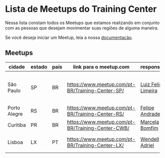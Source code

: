 # Lista de Meetups do Training Center

Nessa lista constam todos os Meetups que estamos realizando em conjunto com as pessoas que desejam movimentar suas regiões de alguma maneira.

Se você deseja iniciar um Meetup, leia a nossa [documentação](README.md#como-posso-iniciar-um-meetup).

## Meetups

| cidade | estado | país | link para o meetup.com | responsável | coordenação |
|---|---|---|---|---|---|
| São Paulo | SP  | BR | https://www.meetup.com/pt-BR/Training-Center-SP/  | [Luiz Felipe Limeira](https://twitter.com/lflimeira02 ) | [Fernanda Bernardo](https://twitter.com/Feh_Bernardo), [William Oliveira](https://twitter.com/w_oliveiras), [Lucas Santos](https://twitter.com/_StaticVoid) |
| Porto Alegre | RS | BR | https://www.meetup.com/pt-BR/Training-Center-RS/ | [Felipe Andrade](https://twitter.com/felipeSGAndrade) | [Aline Bastos](https://twitter.com/AlineBastos), [Adeonir Kohl](https://twitter.com/adeonir) |
| Curitiba | PR | BR | https://www.meetup.com/pt-BR/Training-Center-CWB/ | [Marcela Bomfim](https://twitter.com/cecelabomfim) | [Mariana Brito](https://twitter.com/briitomari) |
| Lisboa | LX | PT | https://www.meetup.com/pt-BR/Training-Center-LX/ | [Wendell Adriel](https://wendelladriel.com) | [Caio Alcântara](https://github.com/clucasalcantara), [Mate Paiva](http://matepaiva.github.io/)